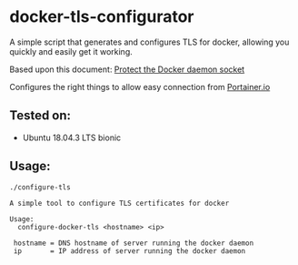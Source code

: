 # docker-tls-configurator

A simple script that generates and configures TLS for docker, allowing you quickly and easily get it working.

Based upon this document: [Protect the Docker daemon socket](https://docs.docker.com/engine/security/https/)

Configures the right things to allow easy connection from [Portainer.io](https://www.portainer.io/)

## Tested on:
 - Ubuntu 18.04.3 LTS bionic

## Usage:
```
./configure-tls

A simple tool to configure TLS certificates for docker

Usage:
  configure-docker-tls <hostname> <ip>

 hostname = DNS hostname of server running the docker daemon
 ip       = IP address of server running the docker daemon
```
